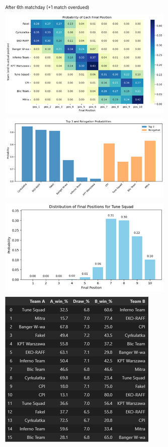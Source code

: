 After 6th matchday (+1 match overdued)

![alt text](image.png)

![alt text](image-1.png)

![alt text](image-2.png)

![alt text](elo_scores.png)